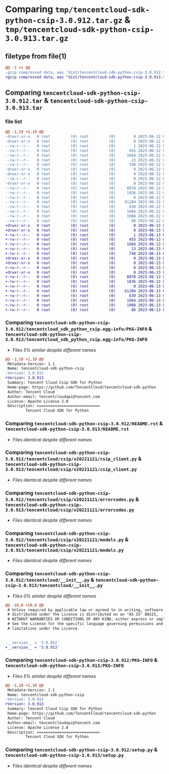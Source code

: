 # Comparing `tmp/tencentcloud-sdk-python-csip-3.0.912.tar.gz` & `tmp/tencentcloud-sdk-python-csip-3.0.913.tar.gz`

## filetype from file(1)

```diff
@@ -1 +1 @@
-gzip compressed data, was "dist/tencentcloud-sdk-python-csip-3.0.912.tar", last modified: Mon Jun 12 03:00:48 2023, max compression
+gzip compressed data, was "dist/tencentcloud-sdk-python-csip-3.0.913.tar", last modified: Tue Jun 13 02:08:39 2023, max compression
```

## Comparing `tencentcloud-sdk-python-csip-3.0.912.tar` & `tencentcloud-sdk-python-csip-3.0.913.tar`

### file list

```diff
@@ -1,19 +1,19 @@
-drwxr-xr-x   0 root         (0) root         (0)        0 2023-06-12 03:00:48.000000 tencentcloud-sdk-python-csip-3.0.912/
-drwxr-xr-x   0 root         (0) root         (0)        0 2023-06-12 03:00:48.000000 tencentcloud-sdk-python-csip-3.0.912/tencentcloud_sdk_python_csip.egg-info/
--rw-r--r--   0 root         (0) root         (0)        1 2023-06-12 03:00:48.000000 tencentcloud-sdk-python-csip-3.0.912/tencentcloud_sdk_python_csip.egg-info/dependency_links.txt
--rw-r--r--   0 root         (0) root         (0)      455 2023-06-12 03:00:48.000000 tencentcloud-sdk-python-csip-3.0.912/tencentcloud_sdk_python_csip.egg-info/SOURCES.txt
--rw-r--r--   0 root         (0) root         (0)     1664 2023-06-12 03:00:48.000000 tencentcloud-sdk-python-csip-3.0.912/tencentcloud_sdk_python_csip.egg-info/PKG-INFO
--rw-r--r--   0 root         (0) root         (0)       13 2023-06-12 03:00:48.000000 tencentcloud-sdk-python-csip-3.0.912/tencentcloud_sdk_python_csip.egg-info/top_level.txt
--rw-r--r--   0 root         (0) root         (0)      740 2023-06-12 03:00:48.000000 tencentcloud-sdk-python-csip-3.0.912/README.rst
-drwxr-xr-x   0 root         (0) root         (0)        0 2023-06-12 03:00:48.000000 tencentcloud-sdk-python-csip-3.0.912/tencentcloud/
-drwxr-xr-x   0 root         (0) root         (0)        0 2023-06-12 03:00:48.000000 tencentcloud-sdk-python-csip-3.0.912/tencentcloud/csip/
--rw-r--r--   0 root         (0) root         (0)        0 2023-06-12 03:00:48.000000 tencentcloud-sdk-python-csip-3.0.912/tencentcloud/csip/__init__.py
-drwxr-xr-x   0 root         (0) root         (0)        0 2023-06-12 03:00:48.000000 tencentcloud-sdk-python-csip-3.0.912/tencentcloud/csip/v20221121/
--rw-r--r--   0 root         (0) root         (0)     8878 2023-06-12 03:00:48.000000 tencentcloud-sdk-python-csip-3.0.912/tencentcloud/csip/v20221121/csip_client.py
--rw-r--r--   0 root         (0) root         (0)     1836 2023-06-12 03:00:48.000000 tencentcloud-sdk-python-csip-3.0.912/tencentcloud/csip/v20221121/errorcodes.py
--rw-r--r--   0 root         (0) root         (0)        0 2023-06-12 03:00:48.000000 tencentcloud-sdk-python-csip-3.0.912/tencentcloud/csip/v20221121/__init__.py
--rw-r--r--   0 root         (0) root         (0)    61284 2023-06-12 03:00:48.000000 tencentcloud-sdk-python-csip-3.0.912/tencentcloud/csip/v20221121/models.py
--rw-r--r--   0 root         (0) root         (0)      630 2023-06-12 03:00:48.000000 tencentcloud-sdk-python-csip-3.0.912/tencentcloud/__init__.py
--rw-r--r--   0 root         (0) root         (0)     1664 2023-06-12 03:00:48.000000 tencentcloud-sdk-python-csip-3.0.912/PKG-INFO
--rw-r--r--   0 root         (0) root         (0)     1008 2023-06-12 03:00:48.000000 tencentcloud-sdk-python-csip-3.0.912/setup.py
--rw-r--r--   0 root         (0) root         (0)       88 2023-06-12 03:00:48.000000 tencentcloud-sdk-python-csip-3.0.912/setup.cfg
+drwxr-xr-x   0 root         (0) root         (0)        0 2023-06-13 02:08:39.000000 tencentcloud-sdk-python-csip-3.0.913/
+drwxr-xr-x   0 root         (0) root         (0)        0 2023-06-13 02:08:39.000000 tencentcloud-sdk-python-csip-3.0.913/tencentcloud_sdk_python_csip.egg-info/
+-rw-r--r--   0 root         (0) root         (0)        1 2023-06-13 02:08:39.000000 tencentcloud-sdk-python-csip-3.0.913/tencentcloud_sdk_python_csip.egg-info/dependency_links.txt
+-rw-r--r--   0 root         (0) root         (0)      455 2023-06-13 02:08:39.000000 tencentcloud-sdk-python-csip-3.0.913/tencentcloud_sdk_python_csip.egg-info/SOURCES.txt
+-rw-r--r--   0 root         (0) root         (0)     1664 2023-06-13 02:08:39.000000 tencentcloud-sdk-python-csip-3.0.913/tencentcloud_sdk_python_csip.egg-info/PKG-INFO
+-rw-r--r--   0 root         (0) root         (0)       13 2023-06-13 02:08:39.000000 tencentcloud-sdk-python-csip-3.0.913/tencentcloud_sdk_python_csip.egg-info/top_level.txt
+-rw-r--r--   0 root         (0) root         (0)      740 2023-06-13 02:08:38.000000 tencentcloud-sdk-python-csip-3.0.913/README.rst
+drwxr-xr-x   0 root         (0) root         (0)        0 2023-06-13 02:08:39.000000 tencentcloud-sdk-python-csip-3.0.913/tencentcloud/
+drwxr-xr-x   0 root         (0) root         (0)        0 2023-06-13 02:08:39.000000 tencentcloud-sdk-python-csip-3.0.913/tencentcloud/csip/
+-rw-r--r--   0 root         (0) root         (0)        0 2023-06-13 02:08:38.000000 tencentcloud-sdk-python-csip-3.0.913/tencentcloud/csip/__init__.py
+drwxr-xr-x   0 root         (0) root         (0)        0 2023-06-13 02:08:39.000000 tencentcloud-sdk-python-csip-3.0.913/tencentcloud/csip/v20221121/
+-rw-r--r--   0 root         (0) root         (0)     8878 2023-06-13 02:08:38.000000 tencentcloud-sdk-python-csip-3.0.913/tencentcloud/csip/v20221121/csip_client.py
+-rw-r--r--   0 root         (0) root         (0)     1836 2023-06-13 02:08:39.000000 tencentcloud-sdk-python-csip-3.0.913/tencentcloud/csip/v20221121/errorcodes.py
+-rw-r--r--   0 root         (0) root         (0)        0 2023-06-13 02:08:39.000000 tencentcloud-sdk-python-csip-3.0.913/tencentcloud/csip/v20221121/__init__.py
+-rw-r--r--   0 root         (0) root         (0)    61284 2023-06-13 02:08:39.000000 tencentcloud-sdk-python-csip-3.0.913/tencentcloud/csip/v20221121/models.py
+-rw-r--r--   0 root         (0) root         (0)      630 2023-06-13 02:08:38.000000 tencentcloud-sdk-python-csip-3.0.913/tencentcloud/__init__.py
+-rw-r--r--   0 root         (0) root         (0)     1664 2023-06-13 02:08:39.000000 tencentcloud-sdk-python-csip-3.0.913/PKG-INFO
+-rw-r--r--   0 root         (0) root         (0)     1008 2023-06-13 02:08:38.000000 tencentcloud-sdk-python-csip-3.0.913/setup.py
+-rw-r--r--   0 root         (0) root         (0)       88 2023-06-13 02:08:39.000000 tencentcloud-sdk-python-csip-3.0.913/setup.cfg
```

### Comparing `tencentcloud-sdk-python-csip-3.0.912/tencentcloud_sdk_python_csip.egg-info/PKG-INFO` & `tencentcloud-sdk-python-csip-3.0.913/tencentcloud_sdk_python_csip.egg-info/PKG-INFO`

 * *Files 5% similar despite different names*

```diff
@@ -1,10 +1,10 @@
 Metadata-Version: 1.1
 Name: tencentcloud-sdk-python-csip
-Version: 3.0.912
+Version: 3.0.913
 Summary: Tencent Cloud Csip SDK for Python
 Home-page: https://github.com/TencentCloud/tencentcloud-sdk-python
 Author: Tencent Cloud
 Author-email: tencentcloudapi@tencent.com
 License: Apache License 2.0
 Description: ============================
         Tencent Cloud SDK for Python
```

### Comparing `tencentcloud-sdk-python-csip-3.0.912/README.rst` & `tencentcloud-sdk-python-csip-3.0.913/README.rst`

 * *Files identical despite different names*

### Comparing `tencentcloud-sdk-python-csip-3.0.912/tencentcloud/csip/v20221121/csip_client.py` & `tencentcloud-sdk-python-csip-3.0.913/tencentcloud/csip/v20221121/csip_client.py`

 * *Files identical despite different names*

### Comparing `tencentcloud-sdk-python-csip-3.0.912/tencentcloud/csip/v20221121/errorcodes.py` & `tencentcloud-sdk-python-csip-3.0.913/tencentcloud/csip/v20221121/errorcodes.py`

 * *Files identical despite different names*

### Comparing `tencentcloud-sdk-python-csip-3.0.912/tencentcloud/csip/v20221121/models.py` & `tencentcloud-sdk-python-csip-3.0.913/tencentcloud/csip/v20221121/models.py`

 * *Files identical despite different names*

### Comparing `tencentcloud-sdk-python-csip-3.0.912/tencentcloud/__init__.py` & `tencentcloud-sdk-python-csip-3.0.913/tencentcloud/__init__.py`

 * *Files 0% similar despite different names*

```diff
@@ -10,8 +10,8 @@
 # Unless required by applicable law or agreed to in writing, software
 # distributed under the License is distributed on an "AS IS" BASIS,
 # WITHOUT WARRANTIES OR CONDITIONS OF ANY KIND, either express or implied.
 # See the License for the specific language governing permissions and
 # limitations under the License.
 
 
-__version__ = '3.0.912'
+__version__ = '3.0.913'
```

### Comparing `tencentcloud-sdk-python-csip-3.0.912/PKG-INFO` & `tencentcloud-sdk-python-csip-3.0.913/PKG-INFO`

 * *Files 5% similar despite different names*

```diff
@@ -1,10 +1,10 @@
 Metadata-Version: 1.1
 Name: tencentcloud-sdk-python-csip
-Version: 3.0.912
+Version: 3.0.913
 Summary: Tencent Cloud Csip SDK for Python
 Home-page: https://github.com/TencentCloud/tencentcloud-sdk-python
 Author: Tencent Cloud
 Author-email: tencentcloudapi@tencent.com
 License: Apache License 2.0
 Description: ============================
         Tencent Cloud SDK for Python
```

### Comparing `tencentcloud-sdk-python-csip-3.0.912/setup.py` & `tencentcloud-sdk-python-csip-3.0.913/setup.py`

 * *Files identical despite different names*

